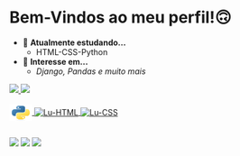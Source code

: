 # Bem-Vindos ao meu perfil!🙃
* 🌱 **Atualmente estudando...**  
   - HTML-CSS-Python
* 🤔 **Interesse em...**
   - *Django, Pandas e muito mais*

<div align="left">
  <a href="https://github.com/LucasAsil">
  <img height="180em" src="https://github-readme-stats.vercel.app/api?username=LucasAsil&show_icons=true&theme=dark&include_all_commits=true&count_private=true"/>
  <img height="180em" src="https://github-readme-stats.vercel.app/api/top-langs/?username=LucasAsil&layout=compact&langs_count=7&theme=dark"/>
</div>

<div style="display: inline_block"><br>
   <img align="center" alt="Lu-Python "height="30" width="40" 
   <img src="https://raw.githubusercontent.com/devicons/devicon/master/icons/python/python-original.svg"/>
   <img align="center" alt="Lu-HTML "height="30" width="40" 
   <img src="https://cdn.jsdelivr.net/gh/devicons/devicon/icons/html5/html5-original.svg" />
   <img align="center" alt="Lu-CSS "height="30" width="40" 
   <img src="https://cdn.jsdelivr.net/gh/devicons/devicon/icons/css3/css3-original.svg" />
</div>   

##   

<div>   
   <a href= "mailto:lukkealvess@gmail.com"><img src="https://img.shields.io/badge/Gmail-D14836?style=for-the-badge&logo=gmail&logoColor=white"></a>
   <a href= "https://www.instagram.com/lukkealvess/"><img src="https://img.shields.io/badge/Instagram-E4405F?style=for-the-badge&logo=instagram&logoColor=white"></a>      
   <a href= "https://www.linkedin.com/in/lucas-alves-silva-7b7579228/"><img src="https://img.shields.io/badge/LinkedIn-0077B5?style=for-the-badge&logo=linkedin&logoColor=white"></a>      
</div>
